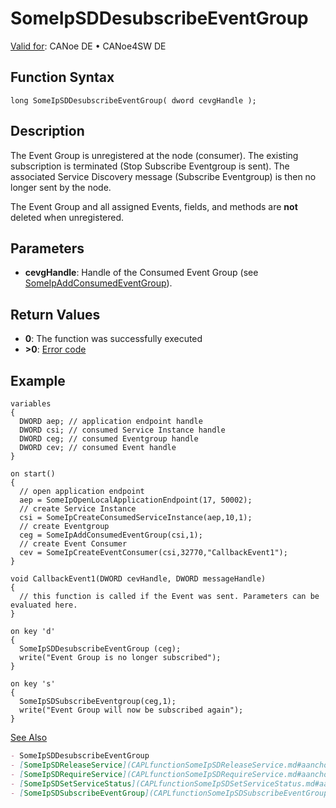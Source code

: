 # SomeIpSDDesubscribeEventGroup

[Valid for](../../../../Shared/FeatureAvailability.md): CANoe DE • CANoe4SW DE

## Function Syntax

```plaintext
long SomeIpSDDesubscribeEventGroup( dword cevgHandle );
```

## Description

The Event Group is unregistered at the node (consumer). The existing subscription is terminated (Stop Subscribe Eventgroup is sent). The associated Service Discovery message (Subscribe Eventgroup) is then no longer sent by the node.

The Event Group and all assigned Events, fields, and methods are **not** deleted when unregistered.

## Parameters

- **cevgHandle**: Handle of the Consumed Event Group (see [SomeIpAddConsumedEventGroup](CAPLfunctionSomeIpAddConsumedEventGroup.md)).

## Return Values

- **0**: The function was successfully executed
- **>0**: [Error code](../../CAPLfunctionsSOMEIPILErrorCodes.md)

## Example

```plaintext
variables
{
  DWORD aep; // application endpoint handle
  DWORD csi; // consumed Service Instance handle
  DWORD ceg; // consumed Eventgroup handle
  DWORD cev; // consumed Event handle
}

on start()
{
  // open application endpoint
  aep = SomeIpOpenLocalApplicationEndpoint(17, 50002);
  // create Service Instance
  csi = SomeIpCreateConsumedServiceInstance(aep,10,1);
  // create Eventgroup
  ceg = SomeIpAddConsumedEventGroup(csi,1);
  // create Event Consumer
  cev = SomeIpCreateEventConsumer(csi,32770,"CallbackEvent1");
}

void CallbackEvent1(DWORD cevHandle, DWORD messageHandle)
{
  // this function is called if the Event was sent. Parameters can be evaluated here.
}

on key 'd'
{
  SomeIpSDDesubscribeEventGroup (ceg);
  write("Event Group is no longer subscribed");
}

on key 's'
{
  SomeIpSDSubscribeEventgroup(ceg,1);
  write("Event Group will now be subscribed again");
}
```

[See Also](javascript:void(0);)

```markdown
- SomeIpSDDesubscribeEventGroup
- [SomeIpSDReleaseService](CAPLfunctionSomeIpSDReleaseService.md#aanchor27015)
- [SomeIpSDRequireService](CAPLfunctionSomeIpSDRequireService.md#aanchor7892)
- [SomeIpSDSetServiceStatus](CAPLfunctionSomeIpSDSetServiceStatus.md#aanchor8955)
- [SomeIpSDSubscribeEventGroup](CAPLfunctionSomeIpSDSubscribeEventGroup.md#aanchor30613)
```
